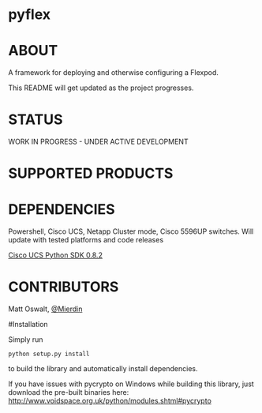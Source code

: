 pyflex
==============

# ABOUT

A framework for deploying and otherwise configuring a Flexpod. 

This README will get updated as the project progresses.

# STATUS

WORK IN PROGRESS - UNDER ACTIVE DEVELOPMENT

# SUPPORTED PRODUCTS

# DEPENDENCIES

Powershell, Cisco UCS, Netapp Cluster mode, Cisco 5596UP switches.
Will update with tested platforms and code releases

[Cisco UCS Python SDK 0.8.2](https://communities.cisco.com/docs/DOC-37174)

# CONTRIBUTORS

Matt Oswalt, [@Mierdin](http://twitter.com/mierdin)

#Installation

Simply run

````python setup.py install````

to build the library and automatically install dependencies.

If you have issues with pycrypto on Windows while building this library, just download the pre-built binaries here:
http://www.voidspace.org.uk/python/modules.shtml#pycrypto
